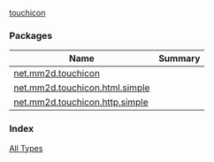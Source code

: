 [touchicon](./index.md)

### Packages

| Name | Summary |
|---|---|
| [net.mm2d.touchicon](net.mm2d.touchicon/index.md) |  |
| [net.mm2d.touchicon.html.simple](net.mm2d.touchicon.html.simple/index.md) |  |
| [net.mm2d.touchicon.http.simple](net.mm2d.touchicon.http.simple/index.md) |  |

### Index

[All Types](alltypes/index.md)